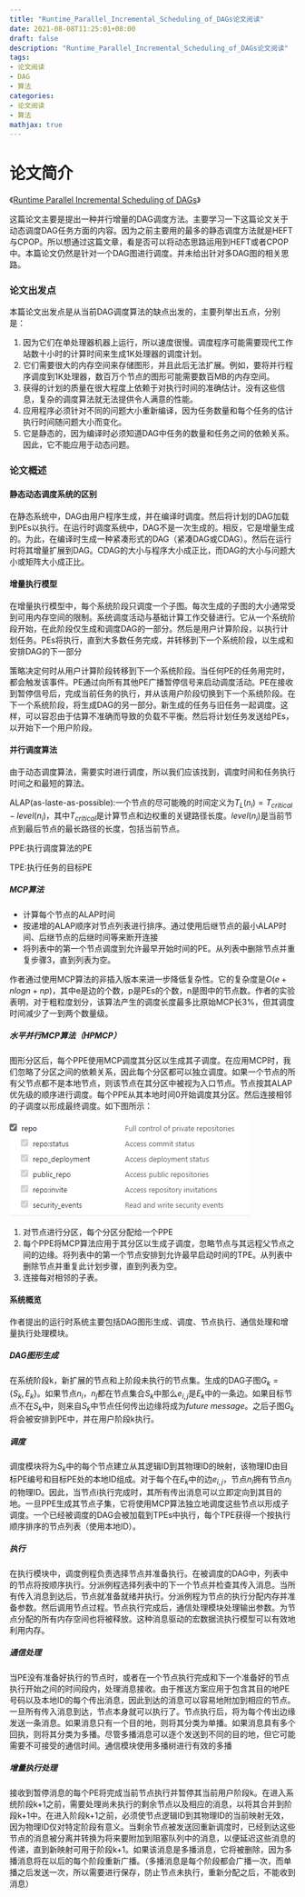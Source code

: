```yaml
---
title: "Runtime_Parallel_Incremental_Scheduling_of_DAGs论文阅读"
date: 2021-08-08T11:25:01+08:00
draft: false
description: "Runtime_Parallel_Incremental_Scheduling_of_DAGs论文阅读"
tags:
- 论文阅读
- DAG
- 算法
categories:
- 论文阅读
- 算法
mathjax: true
---
```


# 论文简介

《[Runtime Parallel Incremental Scheduling of DAGs](https://www.researchgate.net/publication/3869355_Runtime_parallel_incremental_scheduling_of_DAGs)》

这篇论文主要是提出一种并行增量的DAG调度方法。主要学习一下这篇论文关于动态调度DAG任务方面的内容。因为之前主要用的最多的静态调度方法就是HEFT与CPOP。所以想通过这篇文章，看是否可以将动态思路运用到HEFT或者CPOP中。本篇论文仍然是针对一个DAG图进行调度。并未给出针对多DAG图的相关思路。

###  论文出发点

本篇论文出发点是从当前DAG调度算法的缺点出发的，主要列举出五点，分别是：

1. 因为它们在单处理器机器上运行，所以速度很慢。调度程序可能需要现代工作站数十小时的计算时间来生成1K处理器的调度计划。
2. 它们需要很大的内存空间来存储图形，并且此后无法扩展。例如，要将并行程序调度到1K处理器，数百万个节点的图形可能需要数百MB的内存空间。
3. 获得的计划的质量在很大程度上依赖于对执行时间的准确估计。没有这些信息，复杂的调度算法就无法提供令人满意的性能。
4. 应用程序必须针对不同的问题大小重新编译，因为任务数量和每个任务的估计执行时间随问题大小而变化。
5. 它是静态的，因为编译时必须知道DAG中任务的数量和任务之间的依赖关系。因此，它不能应用于动态问题。

### 论文概述

#### 静态动态调度系统的区别

在静态系统中，DAG由用户程序生成，并在编译时调度。然后将计划的DAG加载到PEs以执行。在运行时调度系统中，DAG不是一次生成的。相反，它是增量生成的。为此，在编译时生成一种紧凑形式的DAG（紧凑DAG或CDAG）。然后在运行时将其增量扩展到DAG。CDAG的大小与程序大小成正比，而DAG的大小与问题大小或矩阵大小成正比。

####  增量执行模型

在增量执行模型中，每个系统阶段只调度一个子图。每次生成的子图的大小通常受到可用内存空间的限制。系统调度活动与基础计算工作交替进行。它从一个系统阶段开始，在此阶段仅生成和调度DAG的一部分。然后是用户计算阶段，以执行计划任务。PEs将执行，直到大多数任务完成，并转移到下一个系统阶段，以生成和安排DAG的下一部分

策略决定何时从用户计算阶段转移到下一个系统阶段。当任何PE的任务用完时，都会触发该事件。PE通过向所有其他PE广播暂停信号来启动调度活动。PE在接收到暂停信号后，完成当前任务的执行，并从该用户阶段切换到下一个系统阶段。在下一个系统阶段，将生成DAG的另一部分。新生成的任务与旧任务一起调度。这样，可以容忍由于估算不准确而导致的负载不平衡。然后将计划任务发送给PEs，以开始下一个用户阶段。

#### 并行调度算法

由于动态调度算法，需要实时进行调度，所以我们应该找到，调度时间和任务执行时间之和最短的算法。

ALAP(as-laste-as-possible):一个节点的尽可能晚的时间定义为$T_L(n_i) = T_{critical}-level(n_i)$，其中$T_{critical}$是计算节点和边权重的关键路径长度。$level(n_i)$​是当前节点到最后节点的最长路径的长度，包括当前节点。

PPE:执行调度算法的PE

TPE:执行任务的目标PE

##### MCP算法

- 计算每个节点的ALAP时间
- 按递增的ALAP顺序对节点列表进行排序。通过使用后继节点的最小ALAP时间、后继节点的后继时间等来断开连接
- 将列表中的第一个节点调度到允许最早开始时间的PE。从列表中删除节点并重复步骤3，直到列表为空。

作者通过使用MCP算法的非插入版本来进一步降低复杂性。它的复杂度是$O(e+nlogn+np)$​​，其中e是边的个数，p是PEs的个数，n是图中的节点数。作者的实验表明，对于粗粒度划分，该算法产生的调度长度最多比原始MCP长3%，但其调度时间减少了一到两个数量级。

##### 水平并行MCP算法（HPMCP）

图形分区后，每个PPE使用MCP调度其分区以生成其子调度。在应用MCP时，我们忽略了分区之间的依赖关系，因此每个分区都可以独立调度。如果一个节点的所有父节点都不是本地节点，则该节点在其分区中被视为入口节点。节点按其ALAP优先级的顺序进行调度。每个PPE从其本地时间0开始调度其分区。然后连接相邻的子调度以形成最终调度。如下图所示：

![](1.PNG)

1. 对节点进行分区，每个分区分配给一个PPE
2. 每个PPE将MCP算法应用于其分区以生成子调度，忽略节点与其远程父节点之间的边缘。将列表中的第一个节点安排到允许最早启动时间的TPE。从列表中删除节点并重复此计划步骤，直到列表为空。
3. 连接每对相邻的子表。

#### 系统概览

作者提出的运行时系统主要包括DAG图形生成、调度、节点执行、通信处理和增量执行处理模块。

##### DAG图形生成

在系统阶段k，新扩展的节点和上阶段未执行的节点集。生成的DAG子图$G_k = \{S_k,E_k\}$​。如果节点$n_i，n_j$​都在节点集合$S_k$​中那么$e_{i,j}$​是$E_k$​中的一条边。如果目标节点不在$S_k$​中，则来自$S_k$​中节点任何传出边缘将成为*future message*。之后子图$G_k$将会被安排到PE中，并在用户阶段k执行。

##### 调度

调度模块将为$S_k$中的每个节点建立从其逻辑ID到其物理ID的映射，该物理ID由目标PE编号和目标PE处的本地ID组成。对于每个在$E_k$中的边$e_{i,j}$，节点$n_i$拥有节点$n_j$的物理ID。因此，当节点i执行完成时，其所有传出消息可以立即定向到其目的地。一旦PPE生成其节点子集，它将使用MCP算法独立地调度这些节点以形成子调度。一个已经被调度的DAG会被加载到TPEs中执行，每个TPE获得一个按执行顺序排序的节点列表（使用本地ID）。

##### 执行

在执行模块中，调度例程负责选择节点并准备执行。在被调度的DAG中，列表中的节点将按顺序执行。分派例程选择列表中的下一个节点并检查其传入消息。当所有传入消息到达后，节点就准备就绪并执行。分派例程为节点的执行分配内存并准备参数。然后调用节点过程。节点执行完成后，通信处理模块处理输出参数。为节点分配的所有内存空间也将被释放。这种消息驱动的宏数据流执行模型可以有效地利用内存。

##### 通信处理

当PE没有准备好执行的节点时，或者在一个节点执行完成和下一个准备好的节点执行开始之间的时间段内，处理消息接收。由于推送方案应用于包含其目的地PE号码以及本地ID的每个传出消息，因此到达的消息可以容易地附加到相应的节点。一旦所有传入消息到达，节点本身就可以执行了。节点执行后，将为每个传出边缘发送一条消息。如果消息只有一个目的地，则将其分类为单播。如果消息具有多个回执，则将其分类为多播。尽管多播消息可以逐个发送到不同的目的地，但它可能需要不可接受的通信时间。通信模块使用多播树进行有效的多播

##### 增量执行处理

接收到暂停消息的每个PE将完成当前节点执行并暂停其当前用户阶段k。在进入系统阶段k+1之前，需要处理尚未执行的剩余节点以及相应的消息，以将其合并到阶段k+1中。在进入阶段k+1之前，必须使节点逻辑ID到其物理ID的当前映射无效，因为物理ID仅对特定阶段有意义。当剩余节点被发送回重新调度时，已经到达这些节点的消息被分离并转换为将来要附加到阻塞队列中的消息，以便延迟这些消息的传递，直到新映射可用于阶段k+1。如果该消息是多播消息，它将被删除，因为多播消息将在以后的每个阶段重新广播。（多播消息是每个阶段都会广播一次，而单播之后发送一次，所以需要进行保存，防止节点未执行，重新分配之后，不能收到消息）



